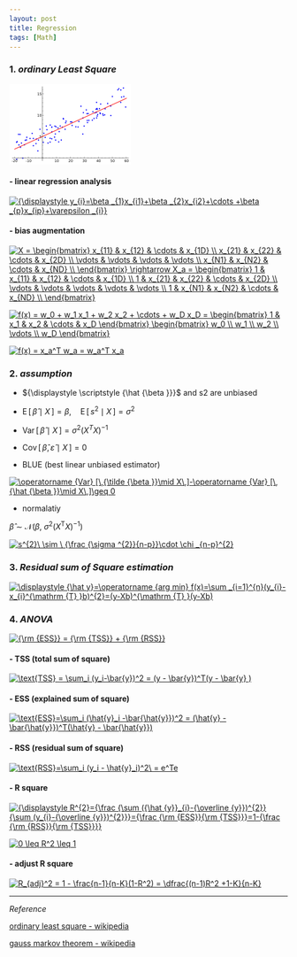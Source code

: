 ```yaml
---
layout: post
title: Regression
tags: [Math]
---
```


### 1. *ordinary Least Square*

![alt text](/assets/img/ols_regression.png)

#### - linear regression analysis

<a href="https://www.codecogs.com/eqnedit.php?latex=\inline&space;{\displaystyle&space;y_{i}=\beta&space;_{1}x_{i1}&plus;\beta&space;_{2}x_{i2}&plus;\cdots&space;&plus;\beta&space;_{p}x_{ip}&plus;\varepsilon&space;_{i}}" target="_blank"><img src="https://latex.codecogs.com/gif.latex?\inline&space;{\displaystyle&space;y_{i}=\beta&space;_{1}x_{i1}&plus;\beta&space;_{2}x_{i2}&plus;\cdots&space;&plus;\beta&space;_{p}x_{ip}&plus;\varepsilon&space;_{i}}" title="{\displaystyle y_{i}=\beta _{1}x_{i1}+\beta _{2}x_{i2}+\cdots +\beta _{p}x_{ip}+\varepsilon _{i}}" /></a>

#### - bias augmentation

<a href="https://www.codecogs.com/eqnedit.php?latex=\inline&space;X&space;=&space;\begin{bmatrix}&space;x_{11}&space;&&space;x_{12}&space;&&space;\cdots&space;&&space;x_{1D}&space;\\&space;x_{21}&space;&&space;x_{22}&space;&&space;\cdots&space;&&space;x_{2D}&space;\\&space;\vdots&space;&&space;\vdots&space;&&space;\vdots&space;&&space;\vdots&space;\\&space;x_{N1}&space;&&space;x_{N2}&space;&&space;\cdots&space;&&space;x_{ND}&space;\\&space;\end{bmatrix}&space;\rightarrow&space;X_a&space;=&space;\begin{bmatrix}&space;1&space;&&space;x_{11}&space;&&space;x_{12}&space;&&space;\cdots&space;&&space;x_{1D}&space;\\&space;1&space;&&space;x_{21}&space;&&space;x_{22}&space;&&space;\cdots&space;&&space;x_{2D}&space;\\&space;\vdots&space;&&space;\vdots&space;&&space;\vdots&space;&&space;\vdots&space;&&space;\vdots&space;\\&space;1&space;&&space;x_{N1}&space;&&space;x_{N2}&space;&&space;\cdots&space;&&space;x_{ND}&space;\\&space;\end{bmatrix}" target="_blank"><img src="https://latex.codecogs.com/gif.latex?\inline&space;X&space;=&space;\begin{bmatrix}&space;x_{11}&space;&&space;x_{12}&space;&&space;\cdots&space;&&space;x_{1D}&space;\\&space;x_{21}&space;&&space;x_{22}&space;&&space;\cdots&space;&&space;x_{2D}&space;\\&space;\vdots&space;&&space;\vdots&space;&&space;\vdots&space;&&space;\vdots&space;\\&space;x_{N1}&space;&&space;x_{N2}&space;&&space;\cdots&space;&&space;x_{ND}&space;\\&space;\end{bmatrix}&space;\rightarrow&space;X_a&space;=&space;\begin{bmatrix}&space;1&space;&&space;x_{11}&space;&&space;x_{12}&space;&&space;\cdots&space;&&space;x_{1D}&space;\\&space;1&space;&&space;x_{21}&space;&&space;x_{22}&space;&&space;\cdots&space;&&space;x_{2D}&space;\\&space;\vdots&space;&&space;\vdots&space;&&space;\vdots&space;&&space;\vdots&space;&&space;\vdots&space;\\&space;1&space;&&space;x_{N1}&space;&&space;x_{N2}&space;&&space;\cdots&space;&&space;x_{ND}&space;\\&space;\end{bmatrix}" title="X = \begin{bmatrix} x_{11} & x_{12} & \cdots & x_{1D} \\ x_{21} & x_{22} & \cdots & x_{2D} \\ \vdots & \vdots & \vdots & \vdots \\ x_{N1} & x_{N2} & \cdots & x_{ND} \\ \end{bmatrix} \rightarrow X_a = \begin{bmatrix} 1 & x_{11} & x_{12} & \cdots & x_{1D} \\ 1 & x_{21} & x_{22} & \cdots & x_{2D} \\ \vdots & \vdots & \vdots & \vdots & \vdots \\ 1 & x_{N1} & x_{N2} & \cdots & x_{ND} \\ \end{bmatrix}" /></a>


<a href="https://www.codecogs.com/eqnedit.php?latex=\inline&space;f(x)&space;=&space;w_0&space;&plus;&space;w_1&space;x_1&space;&plus;&space;w_2&space;x_2&space;&plus;&space;\cdots&space;&plus;&space;w_D&space;x_D&space;=&space;\begin{bmatrix}&space;1&space;&&space;x_1&space;&&space;x_2&space;&&space;\cdots&space;&&space;x_D&space;\end{bmatrix}&space;\begin{bmatrix}&space;w_0&space;\\&space;w_1&space;\\&space;w_2&space;\\&space;\vdots&space;\\&space;w_D&space;\end{bmatrix}" target="_blank"><img src="https://latex.codecogs.com/gif.latex?\inline&space;f(x)&space;=&space;w_0&space;&plus;&space;w_1&space;x_1&space;&plus;&space;w_2&space;x_2&space;&plus;&space;\cdots&space;&plus;&space;w_D&space;x_D&space;=&space;\begin{bmatrix}&space;1&space;&&space;x_1&space;&&space;x_2&space;&&space;\cdots&space;&&space;x_D&space;\end{bmatrix}&space;\begin{bmatrix}&space;w_0&space;\\&space;w_1&space;\\&space;w_2&space;\\&space;\vdots&space;\\&space;w_D&space;\end{bmatrix}" title="f(x) = w_0 + w_1 x_1 + w_2 x_2 + \cdots + w_D x_D = \begin{bmatrix} 1 & x_1 & x_2 & \cdots & x_D \end{bmatrix} \begin{bmatrix} w_0 \\ w_1 \\ w_2 \\ \vdots \\ w_D \end{bmatrix}" /></a>


<a href="https://www.codecogs.com/eqnedit.php?latex=\inline&space;f(x)&space;=&space;x_a^T&space;w_a&space;=&space;w_a^T&space;x_a" target="_blank"><img src="https://latex.codecogs.com/gif.latex?\inline&space;f(x)&space;=&space;x_a^T&space;w_a&space;=&space;w_a^T&space;x_a" title="f(x) = x_a^T w_a = w_a^T x_a" /></a>

### 2. *assumption*

- ${\displaystyle \scriptstyle {\hat {\beta }}}$  and s2 are unbiased

- $\operatorname {E} [\,{\hat {\beta }}\mid X\,]=\beta ,\quad \operatorname {E} [\,s^{2}\mid X\,]=\sigma ^{2}$

- $\operatorname {Var} [\,{\hat {\beta }}\mid X\,]=\sigma ^{2}(X^{T}X)^{-1}$

- $\operatorname {Cov} [\,{\hat {\beta }},{\hat {\varepsilon }}\mid X\,]=0$

- BLUE (best linear unbiased estimator)

<a href="https://www.codecogs.com/eqnedit.php?latex=\inline&space;\operatorname&space;{Var}&space;[\,{\tilde&space;{\beta&space;}}\mid&space;X\,]-\operatorname&space;{Var}&space;[\,{\hat&space;{\beta&space;}}\mid&space;X\,]\geq&space;0" target="_blank"><img src="https://latex.codecogs.com/gif.latex?\inline&space;\operatorname&space;{Var}&space;[\,{\tilde&space;{\beta&space;}}\mid&space;X\,]-\operatorname&space;{Var}&space;[\,{\hat&space;{\beta&space;}}\mid&space;X\,]\geq&space;0" title="\operatorname {Var} [\,{\tilde {\beta }}\mid X\,]-\operatorname {Var} [\,{\hat {\beta }}\mid X\,]\geq 0" /></a>

- normalatiy

${\displaystyle {\hat {\beta }}\ \sim \ {\mathcal {N}}{\big (}\beta ,\ \sigma ^{2}(X^{\mathrm {T} }X)^{-1}{\big )}}$

<a href="https://www.codecogs.com/eqnedit.php?latex=\inline&space;s^{2}\&space;\sim&space;\&space;{\frac&space;{\sigma&space;^{2}}{n-p}}\cdot&space;\chi&space;_{n-p}^{2}" target="_blank"><img src="https://latex.codecogs.com/gif.latex?\inline&space;s^{2}\&space;\sim&space;\&space;{\frac&space;{\sigma&space;^{2}}{n-p}}\cdot&space;\chi&space;_{n-p}^{2}" title="s^{2}\ \sim \ {\frac {\sigma ^{2}}{n-p}}\cdot \chi _{n-p}^{2}" /></a>


### 3. *Residual sum of Square estimation*

<a href="https://www.codecogs.com/eqnedit.php?latex=\inline&space;\displaystyle&space;{\hat&space;y}=\operatorname&space;{arg&space;min}&space;f(x)=\sum&space;_{i=1}^{n}(y_{i}-x_{i}^{\mathrm&space;{T}&space;}b)^{2}=(y-Xb)^{\mathrm&space;{T}&space;}(y-Xb)" target="_blank"><img src="https://latex.codecogs.com/gif.latex?\inline&space;\displaystyle&space;{\hat&space;y}=\operatorname&space;{arg&space;min}&space;f(x)=\sum&space;_{i=1}^{n}(y_{i}-x_{i}^{\mathrm&space;{T}&space;}b)^{2}=(y-Xb)^{\mathrm&space;{T}&space;}(y-Xb)" title="\displaystyle {\hat y}=\operatorname {arg min} f(x)=\sum _{i=1}^{n}(y_{i}-x_{i}^{\mathrm {T} }b)^{2}=(y-Xb)^{\mathrm {T} }(y-Xb)" /></a>


### 4. *ANOVA*

<a href="https://www.codecogs.com/eqnedit.php?latex=\inline&space;{\rm&space;{ESS}}&space;=&space;{\rm&space;{TSS}}&space;&plus;&space;{\rm&space;{RSS}}" target="_blank"><img src="https://latex.codecogs.com/gif.latex?\inline&space;{\rm&space;{ESS}}&space;=&space;{\rm&space;{TSS}}&space;&plus;&space;{\rm&space;{RSS}}" title="{\rm {ESS}} = {\rm {TSS}} + {\rm {RSS}}" /></a>

#### - TSS (total sum of square)

<a href="https://www.codecogs.com/eqnedit.php?latex=\inline&space;\text{TSS}&space;=&space;\sum_i&space;(y_i-\bar{y})^2&space;=&space;(y&space;-&space;\bar{y})^T(y&space;-&space;\bar{y}&space;)" target="_blank"><img src="https://latex.codecogs.com/gif.latex?\inline&space;\text{TSS}&space;=&space;\sum_i&space;(y_i-\bar{y})^2&space;=&space;(y&space;-&space;\bar{y})^T(y&space;-&space;\bar{y}&space;)" title="\text{TSS} = \sum_i (y_i-\bar{y})^2 = (y - \bar{y})^T(y - \bar{y} )" /></a>

#### - ESS (explained sum of square)

<a href="https://www.codecogs.com/eqnedit.php?latex=\inline&space;\text{ESS}=\sum_i&space;(\hat{y}_i&space;-\bar{\hat{y}})^2&space;=&space;(\hat{y}&space;-&space;\bar{\hat{y}})^T(\hat{y}&space;-&space;\bar{\hat{y}})" target="_blank"><img src="https://latex.codecogs.com/gif.latex?\inline&space;\text{ESS}=\sum_i&space;(\hat{y}_i&space;-\bar{\hat{y}})^2&space;=&space;(\hat{y}&space;-&space;\bar{\hat{y}})^T(\hat{y}&space;-&space;\bar{\hat{y}})" title="\text{ESS}=\sum_i (\hat{y}_i -\bar{\hat{y}})^2 = (\hat{y} - \bar{\hat{y}})^T(\hat{y} - \bar{\hat{y}})" /></a>

#### - RSS (residual sum of square)

<a href="https://www.codecogs.com/eqnedit.php?latex=\inline&space;\text{RSS}=\sum_i&space;(y_i&space;-&space;\hat{y}_i)^2\&space;=&space;e^Te" target="_blank"><img src="https://latex.codecogs.com/gif.latex?\inline&space;\text{RSS}=\sum_i&space;(y_i&space;-&space;\hat{y}_i)^2\&space;=&space;e^Te" title="\text{RSS}=\sum_i (y_i - \hat{y}_i)^2\ = e^Te" /></a>

#### - R square

<a href="https://www.codecogs.com/eqnedit.php?latex=\inline&space;{\displaystyle&space;R^{2}={\frac&space;{\sum&space;({\hat&space;{y}}_{i}-{\overline&space;{y}})^{2}}{\sum&space;(y_{i}-{\overline&space;{y}})^{2}}}={\frac&space;{\rm&space;{ESS}}{\rm&space;{TSS}}}=1-{\frac&space;{\rm&space;{RSS}}{\rm&space;{TSS}}}}" target="_blank"><img src="https://latex.codecogs.com/gif.latex?\inline&space;{\displaystyle&space;R^{2}={\frac&space;{\sum&space;({\hat&space;{y}}_{i}-{\overline&space;{y}})^{2}}{\sum&space;(y_{i}-{\overline&space;{y}})^{2}}}={\frac&space;{\rm&space;{ESS}}{\rm&space;{TSS}}}=1-{\frac&space;{\rm&space;{RSS}}{\rm&space;{TSS}}}}" title="{\displaystyle R^{2}={\frac {\sum ({\hat {y}}_{i}-{\overline {y}})^{2}}{\sum (y_{i}-{\overline {y}})^{2}}}={\frac {\rm {ESS}}{\rm {TSS}}}=1-{\frac {\rm {RSS}}{\rm {TSS}}}}" /></a>

<a href="https://www.codecogs.com/eqnedit.php?latex=\inline&space;0&space;\leq&space;R^2&space;\leq&space;1" target="_blank"><img src="https://latex.codecogs.com/gif.latex?\inline&space;0&space;\leq&space;R^2&space;\leq&space;1" title="0 \leq R^2 \leq 1" /></a>

#### - adjust R square

<a href="https://www.codecogs.com/eqnedit.php?latex=\inline&space;R_{adj}^2&space;=&space;1&space;-&space;\frac{n-1}{n-K}(1-R^2)&space;=&space;\dfrac{(n-1)R^2&space;&plus;1-K}{n-K}" target="_blank"><img src="https://latex.codecogs.com/gif.latex?\inline&space;R_{adj}^2&space;=&space;1&space;-&space;\frac{n-1}{n-K}(1-R^2)&space;=&space;\dfrac{(n-1)R^2&space;&plus;1-K}{n-K}" title="R_{adj}^2 = 1 - \frac{n-1}{n-K}(1-R^2) = \dfrac{(n-1)R^2 +1-K}{n-K}" /></a>


***
*Reference*

[ordinary least square - wikipedia](https://en.wikipedia.org/wiki/Ordinary_least_squares)

[gauss markov theorem - wikipedia](https://en.wikipedia.org/wiki/Gauss%E2%80%93Markov_theorem)


